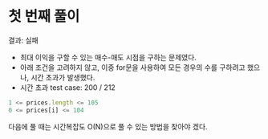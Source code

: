 # 첫 번째 풀이

결과: 실패

- 최대 이익을 구할 수 있는 매수-매도 시점을 구하는 문제였다.
- 아래 조건을 고려하지 않고, 이중 for문을 사용하여 모든 경우의 수를 구하려고 했으나, 시간 초과가 발생했다.
- 시간 초과 test case: 200 / 212

```js
1 <= prices.length <= 105
0 <= prices[i] <= 104
```

다음에 풀 때는 시간복잡도 O(N)으로 풀 수 있는 방법을 찾아야 겠다.